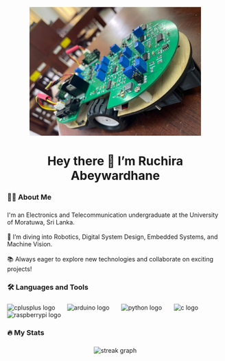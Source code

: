 <div align="center">
  <img height="300" src="Cover.jpg" alt="Cover Image" />
</div>

###

<h1 align="center">Hey there 👋 I’m Ruchira Abeywardhane</h1>

###

<h3 align="left">👩‍💻 About Me</h3>

###

<p align="left">I'm an Electronics and Telecommunication undergraduate at the University of Moratuwa, Sri Lanka.<br><br>🔭 I’m diving into Robotics, Digital System Design, Embedded Systems, and Machine Vision.<br><br>📚 Always eager to explore new technologies and collaborate on exciting projects!</p>

###

<h3 align="left">🛠 Languages and Tools</h3>

###

<div align="left">
  <img src="https://cdn.jsdelivr.net/gh/devicons/devicon/icons/cplusplus/cplusplus-original.svg" height="50" alt="cplusplus logo" />
  <img width="20" />
  <img src="https://cdn.jsdelivr.net/gh/devicons/devicon/icons/arduino/arduino-original.svg" height="50" alt="arduino logo" />
  <img width="20" />
  <img src="https://cdn.jsdelivr.net/gh/devicons/devicon/icons/python/python-original.svg" height="50" alt="python logo" />
  <img width="20" />
  <img src="https://cdn.jsdelivr.net/gh/devicons/devicon/icons/c/c-original.svg" height="50" alt="c logo" />
  <img width="20" />
  <img src="https://cdn.jsdelivr.net/gh/devicons/devicon/icons/raspberrypi/raspberrypi-original.svg" height="50" alt="raspberrypi logo" />
</div>

###

<h3 align="left">🔥 My Stats</h3>

###

<div align="center">
  <img src="https://streak-stats.demolab.com?user=RuchiraAbeywardhane&locale=en&mode=daily&theme=dark&hide_border=false&border_radius=5&order=3" height="220" alt="streak graph" />
</div>

###
